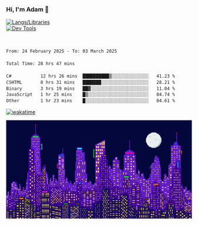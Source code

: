 ### Hi, I'm Adam 👋

[![Langs/Libraries](https://skillicons.dev/icons?i=cs,dotnet,js,css,html,sass,ts,jquery,bootstrap)](https://skillicons.dev)
<br/>
[![Dev Tools](https://skillicons.dev/icons?i=git,github,githubactions,visualstudio)](https://skillicons.dev)

<br/>

<!--START_SECTION:waka-->

```txt
From: 24 February 2025 - To: 03 March 2025

Total Time: 28 hrs 47 mins

C#           12 hrs 26 mins  ██████████▒░░░░░░░░░░░░░░   41.23 %
CSHTML       8 hrs 31 mins   ███████░░░░░░░░░░░░░░░░░░   28.21 %
Binary       3 hrs 19 mins   ██▓░░░░░░░░░░░░░░░░░░░░░░   11.04 %
JavaScript   1 hr 25 mins    █▒░░░░░░░░░░░░░░░░░░░░░░░   04.74 %
Other        1 hr 23 mins    █░░░░░░░░░░░░░░░░░░░░░░░░   04.61 %
```

<!--END_SECTION:waka-->

[![wakatime](https://wakatime.com/badge/user/2234bda2-efd3-47c5-8724-79108edfe9aa.svg)](https://wakatime.com/@2234bda2-efd3-47c5-8724-79108edfe9aa)

![Pixelated city at night](./media/city.gif)

